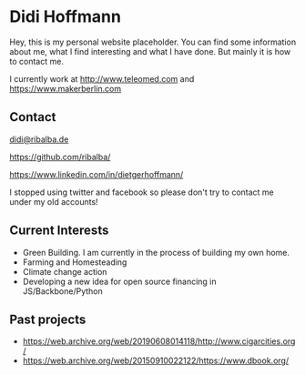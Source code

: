 # Didi Hoffmann

Hey, this is my personal website placeholder. You can find some information about me, what I find interesting and what I have done. But mainly it is how to contact me.

I currently work at http://www.teleomed.com and https://www.makerberlin.com

## Contact
didi@ribalba.de

https://github.com/ribalba/

https://www.linkedin.com/in/dietgerhoffmann/

I stopped using twitter and facebook so please don't try to contact me under my old accounts!


## Current Interests

- Green Building. I am currently in the process of building my own home.
- Farming and Homesteading
- Climate change action 
- Developing a new idea for open source financing in JS/Backbone/Python

## Past projects 

- https://web.archive.org/web/20190608014118/http://www.cigarcities.org/
- https://web.archive.org/web/20150910022122/https://www.dbook.org/
